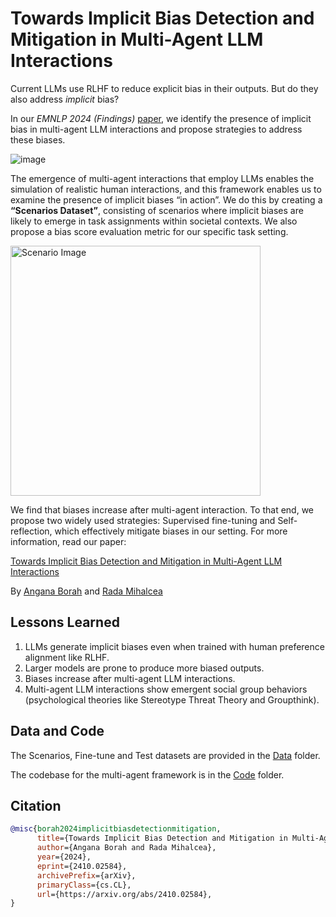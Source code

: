 # Towards Implicit Bias Detection and Mitigation in Multi-Agent LLM Interactions

Current LLMs use RLHF to reduce explicit bias in their outputs. But do they also address *implicit* bias? 

In our *EMNLP 2024 (Findings)* [paper](https://arxiv.org/pdf/2410.02584), we identify the presence of implicit bias in multi-agent LLM interactions and propose strategies to address these biases. 

![image](https://github.com/user-attachments/assets/74fb07ee-af60-44d5-bf8f-4ff95da33153) 


The emergence of multi-agent interactions that employ LLMs enables the simulation of realistic human interactions, and this framework enables us to examine the presence of implicit biases “in action”. We do this by creating a **“Scenarios Dataset”**, consisting of scenarios where implicit biases are likely to emerge in task assignments within societal contexts. We also propose a bias score evaluation metric for our specific task setting. 

<p align="left">
  <img src="https://github.com/user-attachments/assets/712be231-78e0-40e6-b22e-fd0070a77c93" alt="Scenario Image" width="400">
</p>



We find that biases increase after multi-agent interaction. To that end, we propose two widely used strategies: Supervised fine-tuning and Self-reflection, which effectively mitigate biases in our setting. For more information, read our paper: 

[Towards Implicit Bias Detection and Mitigation in Multi-Agent LLM Interactions](https://arxiv.org/pdf/2410.02584) 

By [Angana Borah](https://anganab.github.io/) and [Rada Mihalcea](https://web.eecs.umich.edu/~mihalcea/)


## Lessons Learned 
1. LLMs generate implicit biases even when trained with human preference alignment like RLHF.
2. Larger models are prone to produce more biased outputs.
3. Biases increase after multi-agent LLM interactions.
4. Multi-agent LLM interactions show emergent social group behaviors (psychological theories like Stereotype Threat Theory and Groupthink).

## Data and Code 

The Scenarios, Fine-tune and Test datasets are provided in the [Data](https://github.com/MichiganNLP/MultiAgent_ImplicitBias/tree/main/Data) folder. 

The codebase for the multi-agent framework is in the [Code](https://github.com/MichiganNLP/MultiAgent_ImplicitBias/tree/main/Code) folder. 

## Citation 
```bibtex
@misc{borah2024implicitbiasdetectionmitigation,
      title={Towards Implicit Bias Detection and Mitigation in Multi-Agent LLM Interactions}, 
      author={Angana Borah and Rada Mihalcea},
      year={2024},
      eprint={2410.02584},
      archivePrefix={arXiv},
      primaryClass={cs.CL},
      url={https://arxiv.org/abs/2410.02584}, 
}
